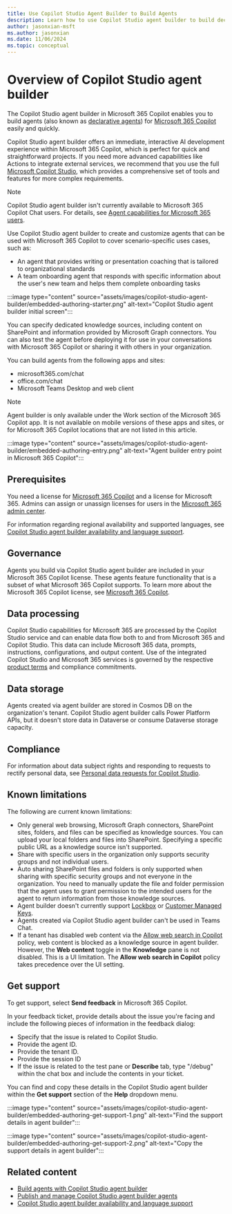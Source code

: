```yaml
---
title: Use Copilot Studio Agent Builder to Build Agents
description: Learn how to use Copilot Studio agent builder to build declarative agents.
author: jasonxian-msft
ms.author: jasonxian
ms.date: 11/06/2024
ms.topic: conceptual
---
```


# Overview of Copilot Studio agent builder

The Copilot Studio agent builder in Microsoft 365 Copilot enables you to build agents (also known as [declarative agents](overview-declarative-agent.md)) for [Microsoft 365 Copilot](/copilot/microsoft-365/microsoft-365-copilot-overview) easily and quickly.

Copilot Studio agent builder offers an immediate, interactive AI development experience within Microsoft 365 Copilot, which is perfect for quick and straightforward projects. If you need more advanced capabilities like Actions to integrate external services, we recommend that you use the full [Microsoft Copilot Studio](/microsoft-copilot-studio/microsoft-copilot-extend-copilot-extensions?context=%2Fmicrosoft-365-copilot%2Fextensibility%2Fcontext), which provides a comprehensive set of tools and features for more complex requirements.

> [!NOTE]
> Copilot Studio agent builder isn't currently available to Microsoft 365 Copilot Chat users. For details, see [Agent capabilities for Microsoft 365 users](/microsoft-365-copilot/extensibility/prerequisites#agent-capabilities-for-microsoft-365-users).

Use Copilot Studio agent builder to create and customize agents that can be used with Microsoft 365 Copilot to cover scenario-specific uses cases, such as:

- An agent that provides writing or presentation coaching that is tailored to organizational standards
- A team onboarding agent that responds with specific information about the user's new team and helps them complete onboarding tasks

:::image type="content" source="assets/images/copilot-studio-agent-builder/embedded-authoring-starter.png" alt-text="Copilot Studio agent builder initial screen":::

You can specify dedicated knowledge sources, including content on SharePoint and information provided by Microsoft Graph connectors. You can also test the agent before deploying it for use in your conversations with Microsoft 365 Copilot or sharing it with others in your organization.

You can build agents from the following apps and sites:

- microsoft365.com/chat
- office.com/chat
- Microsoft Teams Desktop and web client

> [!NOTE]
> Agent builder is only available under the Work section of the Microsoft 365 Copilot app. It is not available on mobile versions of these apps and sites, or for Microsoft 365 Copilot locations that are not listed in this article.

:::image type="content" source="assets/images/copilot-studio-agent-builder/embedded-authoring-entry.png" alt-text="Agent builder entry point in Microsoft 365 Copilot":::

## Prerequisites

You need a license for [Microsoft 365 Copilot](https://www.microsoft.com/microsoft-365/copilot/enterprise) and a license for Microsoft 365. Admins can assign or unassign licenses for users in the [Microsoft 365 admin center](/microsoft-365/admin/manage/assign-licenses-to-users).

For information regarding regional availability and supported languages, see [Copilot Studio agent builder availability and language support](copilot-studio-agent-builder-availability.md).

## Governance

Agents you build via Copilot Studio agent builder are included in your Microsoft 365 Copilot license. These agents feature functionality that is a subset of what Microsoft 365 Copilot supports. To learn more about the Microsoft 365 Copilot license, see [Microsoft 365 Copilot](https://www.microsoft.com/microsoft-365/copilot/enterprise).

## Data processing

Copilot Studio capabilities for Microsoft 365 are processed by the Copilot Studio service and can enable data flow both to and from Microsoft 365 and Copilot Studio. This data can include Microsoft 365 data, prompts, instructions, configurations, and output content. Use of the integrated Copilot Studio and Microsoft 365 services is governed by the respective [product terms](https://go.microsoft.com/fwlink/?linkid=2173816) and compliance commitments.

## Data storage

Agents created via agent builder are stored in Cosmos DB on the organization's tenant. Copilot Studio agent builder calls Power Platform APIs, but it doesn't store data in Dataverse or consume Dataverse storage capacity.

## Compliance

For information about data subject rights and responding to requests to rectify personal data, see [Personal data requests for Copilot Studio](/microsoft-copilot-studio/personal-data-summary).

## Known limitations

The following are current known limitations:

- Only general web browsing, Microsoft Graph connectors, SharePoint sites, folders, and files can be specified as knowledge sources. You can upload your local folders and files into SharePoint. Specifying a specific public URL as a knowledge source isn't supported.
- Share with specific users in the organization only supports security groups and not individual users.
- Auto sharing SharePoint files and folders is only supported when sharing with specific security groups and not everyone in the organization. You need to manually update the file and folder permission that the agent uses to grant permission to the intended users for the agent to return information from those knowledge sources.
- Agent builder doesn't currently support [Lockbox](/power-platform/admin/about-lockbox) or [Customer Managed Keys](/azure/storage/common/customer-managed-keys-overview).
- Agents created via Copilot Studio agent builder can't be used in Teams Chat.
- If a tenant has disabled web content via the [Allow web search in Copilot](/copilot/microsoft-365/manage-public-web-access#controls-available-to-manage-web-search) policy, web content is blocked as a knowledge source in agent builder. However, the **Web content** toggle in the **Knowledge** pane is not disabled. This is a UI limitation. The **Allow web search in Copilot** policy takes precedence over the UI setting.

## Get support

To get support, select **Send feedback** in Microsoft 365 Copilot.

In your feedback ticket, provide details about the issue you're facing and include the following pieces of information in the feedback dialog:

- Specify that the issue is related to Copilot Studio.
- Provide the agent ID.
- Provide the tenant ID.
- Provide the session ID
- If the issue is related to the test pane or **Describe** tab, type "/debug" within the chat box and include the contents in your ticket.

You can find and copy these details in the Copilot Studio agent builder within the **Get support** section of the **Help** dropdown menu.

:::image type="content" source="assets/images/copilot-studio-agent-builder/embedded-authoring-get-support-1.png" alt-text="Find the support details in agent builder":::

:::image type="content" source="assets/images/copilot-studio-agent-builder/embedded-authoring-get-support-2.png" alt-text="Copy the support details in agent builder":::

## Related content

- [Build agents with Copilot Studio agent builder](copilot-studio-agent-builder-build.md)
- [Publish and manage Copilot Studio agent builder agents](copilot-studio-agent-builder-publish.md)
- [Copilot Studio agent builder availability and language support](copilot-studio-agent-builder-availability.md)

